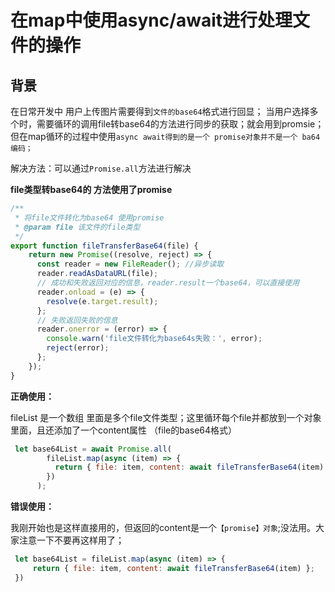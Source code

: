 # 在map中使用async/await进行处理文件的操作


## 背景

在日常开发中 用户上传图片需要得到`文件的base64`格式进行回显；
当用户选择多个时，需要循环的调用file转base64的方法进行同步的获取；就会用到promsie；但在map循环的过程中使用`async await得到的是一个 promise对象并不是一个 ba64编码；`


解决方法：可以通过`Promise.all`方法进行解决

**file类型转base64的 方法使用了promise**

```javascript
/**
 * 将file文件转化为base64 使用promise
 * @param file 该文件的file类型
 */
export function fileTransferBase64(file) {
    return new Promise((resolve, reject) => {
      const reader = new FileReader(); //异步读取
      reader.readAsDataURL(file);
      // 成功和失败返回对应的信息，reader.result一个base64，可以直接使用
      reader.onload = (e) => {
        resolve(e.target.result);
      };
      // 失败返回失败的信息
      reader.onerror = (error) => {
        console.warn('file文件转化为base64s失败：', error);
        reject(error);
      };
    });
}
```
**正确使用：**

fileList 是一个数组 里面是多个file文件类型；这里循环每个file并都放到一个对象里面，且还添加了一个content属性 （file的base64格式）

```javascript
 let base64List = await Promise.all(
        fileList.map(async (item) => {
          return { file: item, content: await fileTransferBase64(item) };
        })
      );
```

**错误使用：**

我刚开始也是这样直接用的，但返回的content是一个`【promise】对象`;没法用。大家注意一下不要再这样用了；

```javascript
 let base64List = fileList.map(async (item) => {
     return { file: item, content: await fileTransferBase64(item) };
 })

```

